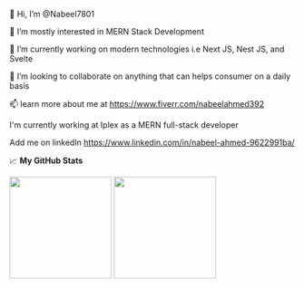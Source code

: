 👋 Hi, I’m @Nabeel7801

👀 I’m mostly interested in MERN Stack Development

🌱 I’m currently working on modern technologies i.e Next JS, Nest JS, and Svelte

💞️ I’m looking to collaborate on anything that can helps consumer on a daily basis

📫 learn more about me at https://www.fiverr.com/nabeelahmed392

I'm currently working at Iplex as a MERN full-stack developer

Add me on linkedIn https://www.linkedin.com/in/nabeel-ahmed-9622991ba/

📈 **My GitHub Stats**

<p>
  <img height="180em" src="https://github-readme-stats.vercel.app/api?username=Nabeel7801&show_icons=true&hide_border=true&theme=cobalt&count_private=true&include_all_commits=false" />
  <img height="180em" src="https://github-readme-stats.vercel.app/api/top-langs/?username=Nabeel7801&show_icons=true&hide_border=true&theme=cobalt&hide=hlsl,shaderlab&exclude_repo=OCRAIProject&layout=compact&langs_count=8"/>
</p>
